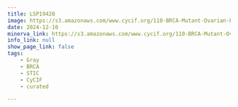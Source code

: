 ```yaml
---
title: LSP19420
image: https://s3.amazonaws.com/www.cycif.org/110-BRCA-Mutant-Ovarian-Precursors/LSP19420/LSP19420.png
date: 2024-12-10
minerva_link: https://s3.amazonaws.com/www.cycif.org/110-BRCA-Mutant-Ovarian-Precursors/LSP19420/index.html
info_link: null
show_page_link: false
tags:
    - Gray
    - BRCA
    - STIC
    - CyCIF
    - curated

---
```

